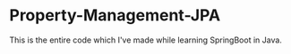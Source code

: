 # Property-Management-JPA
This is the entire code which I've made while learning SpringBoot in Java.
